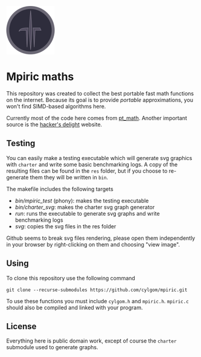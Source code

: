 ![logo](res/icons/mpiric_128.png)

# Mpiric maths
This repository was created to collect the best
portable fast math functions on the internet.
Because its goal is to provide _portable_ approximations,
you won't find SIMD-based algorithms here.

Currently most of the code here comes from [pt_math](https://github.com/pmttavara/pt_math).
Another important source is the [hacker's delight](https://hackersdelight.org) website.

## Testing
You can easily make a testing executable which will generate svg
graphics with `charter` and write some basic benchmarking logs.
A copy of the resulting files can be found in the `res` folder,
but if you choose to re-generate them they will be written in `bin`.

The makefile includes the following targets
 - *bin/mpiric_test* (phony): makes the testing executable
 - *bin/charter_svg*: makes the charter svg graph generator
 - *run*: runs the executable to generate svg graphs and write benchmarking logs
 - *svg*: copies the svg files in the res folder

Github seems to break svg files rendering, please open them
independently in your browser by right-clicking on them and
choosing "view image".

## Using
To clone this repository use the following command
```
git clone --recurse-submodules https://github.com/cylgom/mpiric.git
```

To use these functions you must include `cylgom.h` and `mpiric.h`.
`mpiric.c` should also be compiled and linked with your program.

## License
Everything here is public domain work, except of course
the `charter` submodule used to generate graphs.
